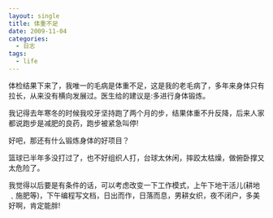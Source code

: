 ```yaml
---
layout: single
title: 体重不足
date: 2009-11-04
categories:
  - 日志
tags:
  - life
---
```


体检结果下来了，我唯一的毛病是体重不足，这是我的老毛病了，多年来身体只有拉长，从来没有横向发展过。医生给的建议是&#58;多进行身体锻炼。

我记得去年寒冬的时候我咬牙坚持跑了两个月的步，结果体重不升反降，后来人家都说跑步是减肥的良药，跑步被紧急叫停!

好吧，那还有什么锻炼身体的好项目？

篮球已半年多没打过了，也不好组织人打，台球太休闲，摔跤太枯燥，做俯卧撑又太危险了。

我觉得以后要是有条件的话，可以考虑改变一下工作模式，上午下地干活儿(耕地﹑施肥等)，下午编程写文档，日出而作，日落而息，男耕女织，夜不闭户，多美好啊，肯定能胖!
